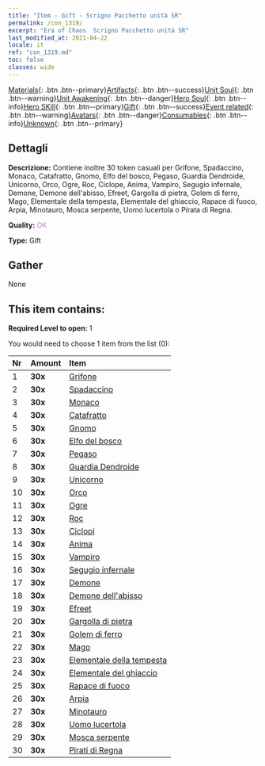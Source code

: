 ```yaml
---
title: "Item - Gift - Scrigno Pacchetto unità SR"
permalink: /con_1319/
excerpt: "Era of Chaos  Scrigno Pacchetto unità SR"
last_modified_at: 2021-04-22
locale: it
ref: "con_1319.md"
toc: false
classes: wide
---
```

 [Materials](/ItemsIT/){: .btn .btn--primary}[Artifacts](/ItemsIT/Artifacts/){: .btn .btn--success}[Unit Soul](/ItemsIT/UnitSoul/){: .btn .btn--warning}[Unit Awakening](/ItemsIT/UnitAwakening/){: .btn .btn--danger}[Hero Soul](/ItemsIT/HeroSoul/){: .btn .btn--info}[Hero SKill](/ItemsIT/HeroSkill/){: .btn .btn--primary}[Gift](/ItemsIT/Gift/){: .btn .btn--success}[Event related](/ItemsIT/Events/){: .btn .btn--warning}[Avatars](/ItemsIT/Avatars/){: .btn .btn--danger}[Consumables](/ItemsIT/Consumables/){: .btn .btn--info}[Unknown](/ItemsIT/Unknown/){: .btn .btn--primary}

## Dettagli
 **Descrizione:** Contiene inoltre 30 token casuali per Grifone, Spadaccino, Monaco, Catafratto, Gnomo, Elfo del bosco, Pegaso, Guardia Dendroide, Unicorno, Orco, Ogre, Roc, Ciclope, Anima, Vampiro, Segugio infernale, Demone, Demone dell'abisso, Efreet, Gargolla di pietra, Golem di ferro, Mago, Elementale della tempesta, Elementale del ghiaccio, Rapace di fuoco, Arpia, Minotauro, Mosca serpente, Uomo lucertola o Pirata di Regna.

 **Quality:** <span style="color: #DA70D6">OK</span>

 **Type:** Gift

## Gather

  None

## This item contains:

 **Required Level to open:** 1

 You would need to choose 1 item from the list (0):

  | Nr | Amount |     Item    |
  |:---|:-------|:------------|
  | 1 |  **30x** | [Grifone](/it/Items/unt_192/) |  | 
  | 2 |  **30x** | [Spadaccino](/it/Items/unt_193/) |  | 
  | 3 |  **30x** | [Monaco](/it/Items/unt_194/) |  | 
  | 4 |  **30x** | [Catafratto](/it/Items/unt_195/) |  | 
  | 5 |  **30x** | [Gnomo](/it/Items/unt_200/) |  | 
  | 6 |  **30x** | [Elfo del bosco](/it/Items/unt_201/) |  | 
  | 7 |  **30x** | [Pegaso](/it/Items/unt_202/) |  | 
  | 8 |  **30x** | [Guardia Dendroide](/it/Items/unt_203/) |  | 
  | 9 |  **30x** | [Unicorno](/it/Items/unt_204/) |  | 
  | 10 |  **30x** | [Orco](/it/Items/unt_219/) |  | 
  | 11 |  **30x** | [Ogre](/it/Items/unt_220/) |  | 
  | 12 |  **30x** | [Roc](/it/Items/unt_221/) |  | 
  | 13 |  **30x** | [Ciclopi](/it/Items/unt_222/) |  | 
  | 14 |  **30x** | [Anima](/it/Items/unt_210/) |  | 
  | 15 |  **30x** | [Vampiro](/it/Items/unt_211/) |  | 
  | 16 |  **30x** | [Segugio infernale](/it/Items/unt_228/) |  | 
  | 17 |  **30x** | [Demone](/it/Items/unt_229/) |  | 
  | 18 |  **30x** | [Demone dell'abisso](/it/Items/unt_230/) |  | 
  | 19 |  **30x** | [Efreet](/it/Items/unt_231/) |  | 
  | 20 |  **30x** | [Gargolla di pietra](/it/Items/unt_236/) |  | 
  | 21 |  **30x** | [Golem di ferro](/it/Items/unt_237/) |  | 
  | 22 |  **30x** | [Mago](/it/Items/unt_238/) |  | 
  | 23 |  **30x** | [Elementale della tempesta](/it/Items/unt_263/) |  | 
  | 24 |  **30x** | [Elementale del ghiaccio](/it/Items/unt_264/) |  | 
  | 25 |  **30x** | [Rapace di fuoco](/it/Items/unt_268/) |  | 
  | 26 |  **30x** | [Arpia](/it/Items/unt_245/) |  | 
  | 27 |  **30x** | [Minotauro](/it/Items/unt_248/) |  | 
  | 28 |  **30x** | [Uomo lucertola](/it/Items/unt_254/) |  | 
  | 29 |  **30x** | [Mosca serpente](/it/Items/unt_255/) |  | 
  | 30 |  **30x** | [Pirati di Regna](/it/Items/unt_273/) |  | 
